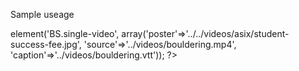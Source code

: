 Sample useage

<?php echo $this->element('BS.single-video', array('poster'=>'../../videos/asix/student-success-fee.jpg', 'source'=>'../videos/bouldering.mp4', 'caption'=>'../videos/bouldering.vtt')); ?>


